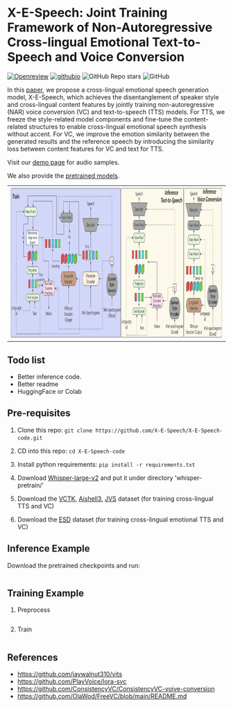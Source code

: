 # X-E-Speech: Joint Training Framework of Non-Autoregressive Cross-lingual Emotional Text-to-Speech and Voice Conversion


[![Openreview](https://img.shields.io/badge/Anonymous-preprint-<COLOR>.svg)](https://openreview.net/forum?id=J4fL6FDz36)
[![githubio](https://img.shields.io/static/v1?message=Audio%20Samples&logo=Github&labelColor=grey&color=blue&logoColor=white&label=%20&style=flat)](https://X-E-Speech.github.io/X-E-Speech-demopage)
![GitHub Repo stars](https://img.shields.io/github/stars/X-E-Speech/X-E-Speech-code)
![GitHub](https://img.shields.io/github/license/X-E-Speech/X-E-Speech-code)



In this [paper](https://openreview.net/forum?id=J4fL6FDz36), we propose a cross-lingual emotional speech generation model, X-E-Speech, which achieves the disentanglement of speaker style and cross-lingual content features by jointly training non-autoregressive (NAR) voice conversion (VC) and text-to-speech (TTS) models. For TTS, we freeze the style-related model components and fine-tune the content-related structures to enable cross-lingual emotional speech synthesis without accent. For VC, we improve the emotion similarity between the generated results and the reference speech by introducing the similarity loss between content features for VC and text for TTS.

Visit our [demo page](https://X-E-Speech.github.io/X-E-Speech-demopage) for audio samples.

We also provide the [pretrained models](https://drive.google.com/drive/folders/1PHzFyqkOa_7O4TVI6vypZa8MIpU7nIbT?usp=sharing).

<table style="width:100%">
  <tr>
    <td><img src="x-speech-biger.png"  height="350"></td>
  </tr>
</table>

## Todo list

- Better inference code.
- Better readme
- HuggingFace or Colab

## Pre-requisites

1. Clone this repo: `git clone https://github.com/X-E-Speech/X-E-Speech-code.git`

2. CD into this repo: `cd X-E-Speech-code`

3. Install python requirements: `pip install -r requirements.txt`

4. Download [Whisper-large-v2](https://openaipublic.azureedge.net/main/whisper/models/81f7c96c852ee8fc832187b0132e569d6c3065a3252ed18e56effd0b6a73e524/large-v2.pt) and put it under directory 'whisper-pretrain/'

5. Download the [VCTK](https://datashare.ed.ac.uk/handle/10283/3443), [Aishell3](https://www.openslr.org/93/), [JVS](https://sites.google.com/site/shinnosuketakamichi/research-topics/jvs_corpus) dataset (for training cross-lingual TTS and VC)

6. Download the [ESD](https://github.com/HLTSingapore/Emotional-Speech-Data) dataset (for training cross-lingual emotional TTS and VC)


## Inference Example

Download the pretrained checkpoints and run:

```python

```

## Training Example

1. Preprocess

```python


```

2. Train

```python

```

## References

- https://github.com/jaywalnut310/vits
- https://github.com/PlayVoice/lora-svc
- https://github.com/ConsistencyVC/ConsistencyVC-voive-conversion
- https://github.com/OlaWod/FreeVC/blob/main/README.md
